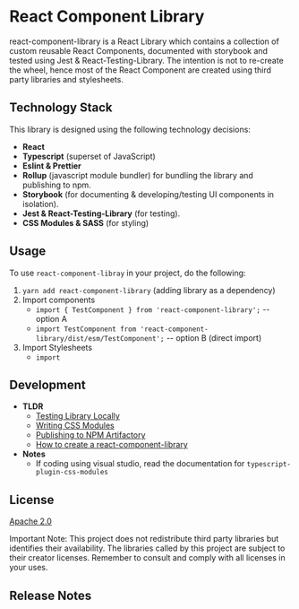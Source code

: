 # React Component Library

react-component-library is a React Library which contains a collection of custom reusable React Components, documented with storybook and tested using Jest & React-Testing-Library. The intention is not to re-create the wheel, hence most of the React Component are created using third party libraries and stylesheets.

## Technology Stack

This library is designed using the following technology decisions:

- **React**
- **Typescript** (superset of JavaScript)
- **Eslint & Prettier**
- **Rollup** (javascript module bundler) for bundling the library and publishing to npm.
- **Storybook** (for documenting & developing/testing UI components in isolation).
- **Jest & React-Testing-Library** (for testing).
- **CSS Modules & SASS** (for styling)

## Usage

To use `react-component-libray` in your project, do the following:

1. `yarn add react-component-library` (adding library as a dependency)
2. Import components
    - `import { TestComponent } from 'react-component-library';` -- option A
    - `import TestComponent from 'react-component-library/dist/esm/TestComponent';` -- option B (direct import)
3. Import Stylesheets
    - `import `

## Development

-   **TLDR**
    - [Testing Library Locally](doc/DEVELOPMENT.md#testing-components)
    - [Writing CSS Modules](doc/WRITING_CSS_MODULES.md)
    - [Publishing to NPM Artifactory](doc/PUBLISH_TO_NPM.md)
    - [How to create a react-component-library](./doc/CREATE_NEW_LIBRARY.md)
-   **Notes**
    - If coding using visual studio, read the documentation for `typescript-plugin-css-modules`

## License

[Apache 2.0](LICENSE)

Important Note: This project does not redistribute third party libraries but identifies their availability. The libraries called by this project are subject to their creator licenses. Remember to consult and comply with all licenses in your uses.

## Release Notes
